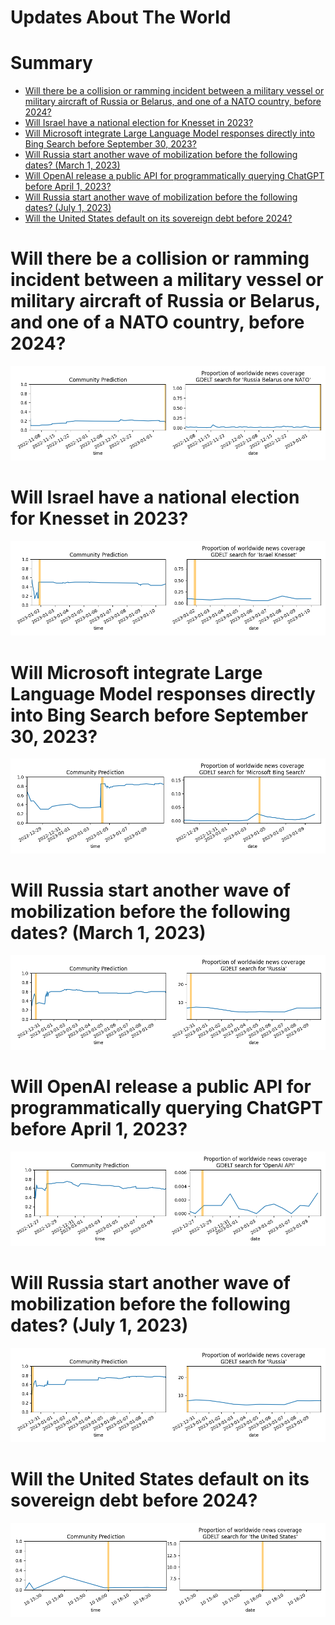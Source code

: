 
Updates About The World
=======================

Summary
=======

* [Will there be a collision or ramming incident between a military vessel or military aircraft of Russia or Belarus, and one of a NATO country, before 2024?](#will-there-be-a-collision-or-ramming-incident-between-a-military-vessel-or-military-aircraft-of-russia-or-belarus-and-one-of-a-nato-country-before-2024)
* [Will Israel have a national election for Knesset in 2023?](#will-israel-have-a-national-election-for-knesset-in-2023)
* [Will Microsoft integrate Large Language Model responses directly into Bing Search before September 30, 2023?](#will-microsoft-integrate-large-language-model-responses-directly-into-bing-search-before-september-30-2023)
* [Will Russia start another wave of mobilization before the following dates? (March 1, 2023)](#will-russia-start-another-wave-of-mobilization-before-the-following-dates-march-1-2023)
* [Will OpenAI release a public API for programmatically querying ChatGPT before April 1, 2023?](#will-openai-release-a-public-api-for-programmatically-querying-chatgpt-before-april-1-2023)
* [Will Russia start another wave of mobilization before the following dates? (July 1, 2023)](#will-russia-start-another-wave-of-mobilization-before-the-following-dates-july-1-2023)
* [Will the United States default on its sovereign debt before 2024?](#will-the-united-states-default-on-its-sovereign-debt-before-2024)

# Will there be a collision or ramming incident between a military vessel or military aircraft of Russia or Belarus, and one of a NATO country, before 2024?


![Russia-NATO ramming incident by 2024](assets/02.png)
# Will Israel have a national election for Knesset in 2023?


![Israeli Knesset Election in 2023?](assets/03.png)
# Will Microsoft integrate Large Language Model responses directly into Bing Search before September 30, 2023?


![Large Language Model in Bing Search](assets/04.png)
# Will Russia start another wave of mobilization before the following dates? (March 1, 2023)


![March 1, 2023](assets/05.png)
# Will OpenAI release a public API for programmatically querying ChatGPT before April 1, 2023?


![ChatGPT Public API Before April 2023?](assets/06.png)
# Will Russia start another wave of mobilization before the following dates? (July 1, 2023)


![July 1, 2023](assets/09.png)
# Will the United States default on its sovereign debt before 2024?


![U.S. Default Before 2024](assets/10.png)